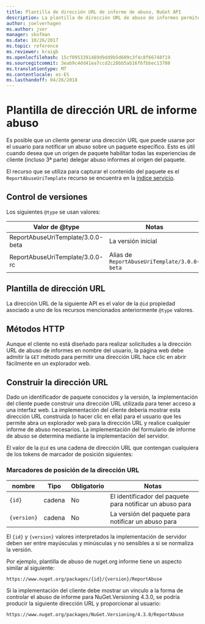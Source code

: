 ```yaml
---
title: Plantilla de dirección URL de informe de abuso, NuGet API
description: La plantilla de dirección URL de abuso de informes permite a los clientes mostrar un vínculo de abuso del informe en su interfaz de usuario.
author: joelverhagen
ms.author: jver
manager: skofman
ms.date: 10/26/2017
ms.topic: reference
ms.reviewer: kraigb
ms.openlocfilehash: 15cf0953391489d9dd9b5d609c3f4c8f66748f19
ms.sourcegitcommit: 3eab9c4dd41ea7ccd2c28bb5ab16f6fbbec13708
ms.translationtype: MT
ms.contentlocale: es-ES
ms.lasthandoff: 04/26/2018
---
```

# <a name="report-abuse-url-template"></a>Plantilla de dirección URL de informe abuso

Es posible que un cliente generar una dirección URL que puede usarse por el usuario para notificar un abuso sobre un paquete específico. Esto es útil cuando desea que un origen de paquete habilitar todas las experiencias de cliente (incluso 3ª parte) delegar abuso informes al origen del paquete.

El recurso que se utiliza para capturar el contenido del paquete es el `ReportAbuseUriTemplate` recurso se encuentra en la [índice servicio](service-index.md).

## <a name="versioning"></a>Control de versiones

Los siguientes `@type` se usan valores:

Valor de @type                       | Notas
--------------------------------- | -----
ReportAbuseUriTemplate/3.0.0-beta | La versión inicial
ReportAbuseUriTemplate/3.0.0-rc   | Alias de `ReportAbuseUriTemplate/3.0.0-beta`

## <a name="url-template"></a>Plantilla de dirección URL

La dirección URL de la siguiente API es el valor de la `@id` propiedad asociado a uno de los recursos mencionados anteriormente `@type` valores.

## <a name="http-methods"></a>Métodos HTTP

Aunque el cliente no está diseñado para realizar solicitudes a la dirección URL de abuso de informes en nombre del usuario, la página web debe admitir la `GET` método para permitir una dirección URL hace clic en abrir fácilmente en un explorador web.

## <a name="construct-the-url"></a>Construir la dirección URL

Dado un identificador de paquete conocidos y la versión, la implementación del cliente puede construir una dirección URL utilizada para tener acceso a una interfaz web. La implementación del cliente debería mostrar esta dirección URL construida (o hacer clic en ella) para el usuario que les permite abra un explorador web para la dirección URL y realice cualquier informe de abuso necesarios. La implementación del formulario de informe de abuso se determina mediante la implementación del servidor.

El valor de la `@id` es una cadena de dirección URL que contengan cualquiera de los tokens de marcador de posición siguientes:

### <a name="url-placeholders"></a>Marcadores de posición de la dirección URL

nombre        | Tipo    | Obligatorio | Notas
----------- | ------- | -------- | -----
`{id}`      | cadena  | No       | El identificador del paquete para notificar un abuso para
`{version}` | cadena  | No       | La versión del paquete para notificar un abuso para

El `{id}` y `{version}` valores interpretados la implementación de servidor deben ser entre mayúsculas y minúsculas y no sensibles a si se normaliza la versión.

Por ejemplo, plantilla de abuso de nuget.org informe tiene un aspecto similar al siguiente:

    https://www.nuget.org/packages/{id}/{version}/ReportAbuse

Si la implementación del cliente debe mostrar un vínculo a la forma de controlar el abuso de informe para NuGet.Versioning 4.3.0, se podría producir la siguiente dirección URL y proporcionar al usuario:

    https://www.nuget.org/packages/NuGet.Versioning/4.3.0/ReportAbuse
